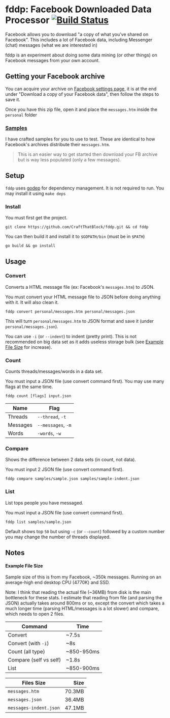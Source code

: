 # fddp: Facebook Downloaded Data Processor [![Build Status](https://travis-ci.org/CraftThatBlock/fddp.svg)](https://travis-ci.org/CraftThatBlock/fddp)

Facebook allows you to download "a copy of what you've shared on Facebook".
This includes a lot of Facebook data, including Messenger (chat) messages (what we are interested in)

fddp is an experiment about doing some data mining (or other things) on Facebook messages from your own account.

## Getting your Facebook archive
You can acquire your archive on [Facebook settings page](https://www.facebook.com/settings),
it is at the end under "Download a copy of your Facebook data", then follow the steps to save it.

Once you have this zip file, open it and place the `messages.htm` inside the `personal` folder  

### [Samples](https://github.com/CraftThatBlock/fddp/tree/master/samples)
I have crafted samples for you to use to test.
These are identical to how Facebook's archives distribute their `messages.htm`.

> This is an easier way to get started then download your FB archive but is way less populated (only a few messages).

## Setup
`fddp` uses [godep](https://github.com/tools/godep) for dependency management. It is not required to run.
You may install it using `make deps`

### Install
You must first get the project.
```
git clone https://github.com/CraftThatBlock/fddp.git && cd fddp
```

You can then build it and install it to `$GOPATH/bin` (must be in `$PATH`)
```
go build && go install
```

## Usage

### Convert
Converts a HTML message file (ex: Facebook's `messages.htm`) to JSON.

You must convert your HTML message file to JSON before doing anything with it. It will also clean it.
```
fddp convert personal/messages.htm personal/messages.json
```

This will turn `personal/messages.htm` to JSON format and save it (under `personal/messages.json`).

You can use `-i` (or `--indent`) to indent (pretty print). This is not recommended on big data set as it adds useless storage bulk
(see [Example File Size](https://github.com/CraftThatBlock/fddp#example-file-size) for increase).


### Count
Counts threads/messages/words in a data set.

You must input a JSON file (use convert command first). You may use many flags at the same time.
```
fddp count [flags] input.json
```

| Name     | Flag               |
|----------|--------------------|
| Threads  | `--thread`, `-t`   |
| Messages | `--messages`, `-m` |
| Words    | `-words`, `-w`     |


### Compare
Shows the difference between 2 data sets (in count, not data).

You must input 2 JSON file (use convert command first).
```
fddp compare samples/sample.json samples/sample-indent.json
```

### List
List tops people you have messaged.

You must input a JSON file (use convert command first).
```
fddp list samples/sample.json
```

Default shows top `50` but using `-c` (or `--count`) followed by a custom number you may change the number of threads displayed.

## Notes

#### Example File Size 
Sample size of this is from my Facebook, ~350k messages.
Running on an average-high end desktop CPU (4770K) and SSD.

Note: I think that reading the actual file (~36MB) from disk is the main bottleneck for these stats.
I estimate that reading from file (and parsing the JSON) actually takes around 800ms or so,
except the convert which takes a much longer time (parsing HTML/messages is a lot slower) and compare, which needs to open 2 files.

| Command                | Time       |
|------------------------|------------|
| Convert                | ~7.5s      |
| Convert (with `-i`)    | ~8s        |
| Count (all type)       | ~850-950ms |
| Compare (self vs self) | ~1.8s      |
| List                   | ~850-900ms |

| Files Size             | Size   |
|------------------------|-------:|
| `messages.htm`         | 70.3MB |
| `messages.json`        | 36.4MB |
| `messages-indent.json` | 47.1MB |